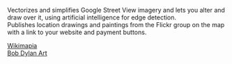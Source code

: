 Vectorizes and simplifies Google Street View imagery and lets you alter and draw over it, using artificial intelligence for edge detection.<br/>
Publishes location drawings and paintings from the Flickr group on the map with a link to your website and payment buttons.

<a href="https://wikimapia.org" target="_blank">Wikimapia</a><br/>
<a href="http://bobdylanart.com" target="_blank">Bob Dylan Art</a>
